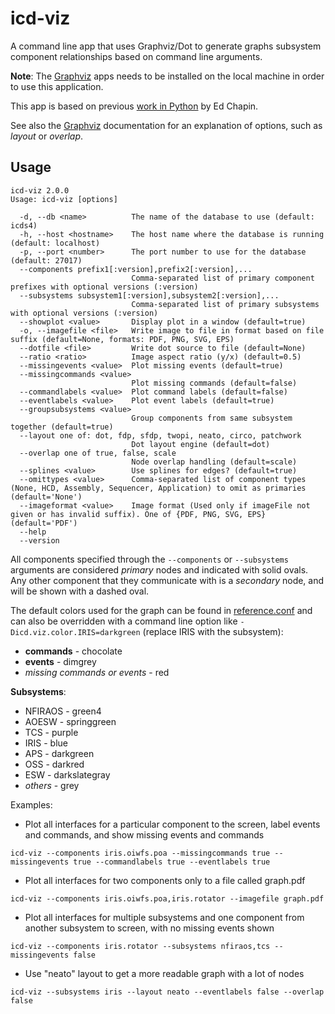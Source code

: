 icd-viz
=======

A command line app that uses Graphviz/Dot to generate graphs subsystem component relationships based on command line arguments.

__Note__: The [Graphviz](https://graphviz.org/download/) apps needs to be installed on the local machine in order to use this application. 

This app is based on previous [work in Python](https://raw.githubusercontent.com/tmtsoftware/NIC/master/script/icdRelationships.py) by Ed Chapin. 

See also the [Graphviz](https://graphviz.org/doc/info/attrs.html) documentation for an explanation of options, such as *layout* or *overlap*. 

## Usage

```
icd-viz 2.0.0
Usage: icd-viz [options]

  -d, --db <name>          The name of the database to use (default: icds4)
  -h, --host <hostname>    The host name where the database is running (default: localhost)
  -p, --port <number>      The port number to use for the database (default: 27017)
  --components prefix1[:version],prefix2[:version],...
                           Comma-separated list of primary component prefixes with optional versions (:version)
  --subsystems subsystem1[:version],subsystem2[:version],...
                           Comma-separated list of primary subsystems with optional versions (:version)
  --showplot <value>       Display plot in a window (default=true)
  -o, --imagefile <file>   Write image to file in format based on file suffix (default=None, formats: PDF, PNG, SVG, EPS)
  --dotfile <file>         Write dot source to file (default=None)
  --ratio <ratio>          Image aspect ratio (y/x) (default=0.5)
  --missingevents <value>  Plot missing events (default=true)
  --missingcommands <value>
                           Plot missing commands (default=false)
  --commandlabels <value>  Plot command labels (default=false)
  --eventlabels <value>    Plot event labels (default=true)
  --groupsubsystems <value>
                           Group components from same subsystem together (default=true)
  --layout one of: dot, fdp, sfdp, twopi, neato, circo, patchwork
                           Dot layout engine (default=dot)
  --overlap one of true, false, scale
                           Node overlap handling (default=scale)
  --splines <value>        Use splines for edges? (default=true)
  --omittypes <value>      Comma-separated list of component types (None, HCD, Assembly, Sequencer, Application) to omit as primaries (default='None')
  --imageformat <value>    Image format (Used only if imageFile not given or has invalid suffix). One of {PDF, PNG, SVG, EPS} (default='PDF')
  --help                   
  --version                
```

All components specified through the `--components` or `--subsystems` arguments are considered *primary* nodes and indicated with solid ovals. 
Any other component that they communicate with is a *secondary* node, and will be shown with a dashed oval.
        
The default colors used for the graph can be found in [reference.conf](src/main/resources/reference.conf) and can also be overridden with a command line option like `-Dicd.viz.color.IRIS=darkgreen` (replace IRIS with the subsystem):

* __commands__ - chocolate
* __events__ - dimgrey
* *missing commands or events* - red

__Subsystems__:
- NFIRAOS - green4
- AOESW - springgreen
- TCS - purple
- IRIS - blue
- APS - darkgreen
- OSS - darkred
- ESW - darkslategray
- *others* - grey
        
Examples:

* Plot all interfaces for a particular component to the screen,
label events and commands, and show missing events and commands

```
icd-viz --components iris.oiwfs.poa --missingcommands true --missingevents true --commandlabels true --eventlabels true
```

* Plot all interfaces for two components only to a file called graph.pdf

```
icd-viz --components iris.oiwfs.poa,iris.rotator --imagefile graph.pdf
```

* Plot all interfaces for multiple subsystems and one component from another subsystem to screen, with no missing events shown

```
icd-viz --components iris.rotator --subsystems nfiraos,tcs --missingevents false
```

* Use "neato" layout to get a more readable graph with a lot of nodes

```
icd-viz --subsystems iris --layout neato --eventlabels false --overlap false

```

